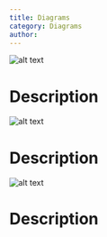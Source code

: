 ```yaml
---
title: Diagrams
category: Diagrams
author: 
---
```


![alt text](/Architecture.png "Software Architecture Diagram")

# Description

![alt text](/GoalModel.jpg "Goal Model")

# Description


![alt text](/UseCaseDiagram.jpg "Use Case Diagram")

# Description
